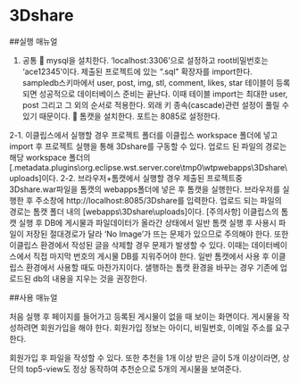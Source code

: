 # 3Dshare

##실행 매뉴얼
1.	공통
	 mysql을 설치한다. ‘localhost:3306’으로 설정하고 root비밀번호는 ‘ace12345’이다. 제출된 프로젝트에 있는 “.sql” 확장자를 import한다. sampledb스키마에서 user, post, img, stl, comment, likes, star 테이블이 등록되면 성공적으로 데이터베이스 준비는 끝난다. 이때 테이블 import는 최대한 user, post 그리고 그 외의 순서로 적용한다. 외래 키 종속(cascade)관련 설정이 풀릴 수 있기 때문이다.
	 톰캣을 설치한다. 포트는 8085로 설정한다.

2-1.	이클립스에서 실행할 경우
프로젝트 폴더를 이클립스 workspace 폴더에 넣고 import 후 프로젝트 실행을 통해 3Dshare를 구동할 수 있다. 업로드 된 파일의 경로는 해당 workspace 폴더의 [.metadata\.plugins\org.eclipse.wst.server.core\tmp0\wtpwebapps\3Dshare\uploads]이다.
2-2.	브라우저+톰캣에서 실행할 경우
제출된 프로젝트중 3Dshare.war파일을 톰캣의 webapps폴더에 넣은 후 톰캣을 실행한다. 
브라우저를 실행한 후 주소창에 http://localhost:8085/3Dshare를 입력한다. 업로드 되는 파일의 경로는 톰캣 폴더 내의 [webapps\3Dshare\uploads]이다.
[주의사항]
이클립스의 톰캣 실행 후 DB에 게시물과 파일데이터가 올라간 상태에서 일반 톰캣 실행 후 사용시 파일이 저장된 절대경로가 달라 ‘No Image’가 뜨는 문제가 있으므로 주의해야 한다. 또한 이클립스 환경에서 작성된 글을 삭제할 경우 문제가 발생할 수 있다. 이때는 데이터베이스에서 직접 마지막 번호의 게시물 DB를 지워주어야 한다. 일반 톰캣에서 사용 후 이클립스 환경에서 사용할 때도 마찬가지이다. 샐행하는 톰캣 환경을 바꾸는 경우 기존에 업로드된 db의 내용을 지우는 것을 권장한다.

##사용 매뉴얼
 
처음 실행 후 페이지를 들어가고 등록된 게시물이 없을 때 보이는 화면이다. 게시물을 작성하려면 회원가입을 해야 한다. 회원가입 정보는 아이디, 비밀번호, 이메일 주소를 요구한다. 
 
 
회원가입 후 파일을 작성할 수 있다. 또한 추천을 1개 이상 받은 글이 5개 이상이라면, 상단의 top5-view도 정상 동작하여 추천순으로 5개의 게시물을 보여준다.
 





